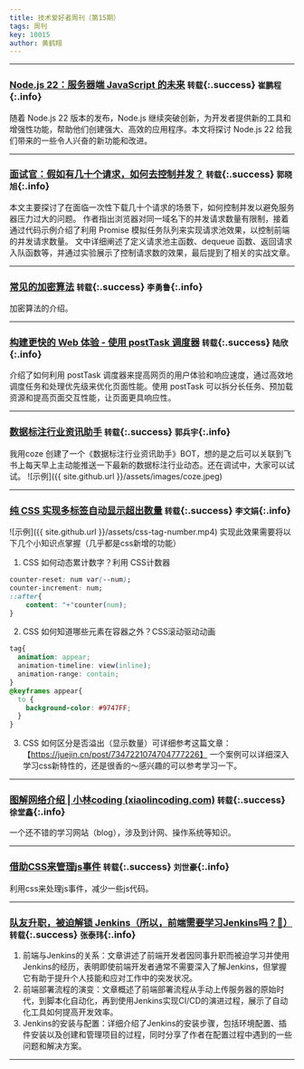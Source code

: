 ```yaml
---
title: 技术爱好者周刊（第15期）
tags: 周刊
key: 10015
author: 黄鹤翔
---
```


---

### [Node.js 22：服务器端 JavaScript 的未来](https://mp.weixin.qq.com/s/CB5a5SEM3umMDF2MpugIvw) `转载`{:.success} `崔鹏程`{:.info}
随着 Node.js 22 版本的发布，Node.js 继续突破创新，为开发者提供新的工具和增强性功能，帮助他们创建强大、高效的应用程序。本文将探讨 Node.js 22 给我们带来的一些令人兴奋的新功能和改进。

---

### [面试官：假如有几十个请求，如何去控制并发？](https://juejin.cn/post/7356534347509645375) `转载`{:.success} `郭晓旭`{:.info}
本文主要探讨了在面临一次性下载几十个请求的场景下，如何控制并发以避免服务器压力过大的问题。
作者指出浏览器对同一域名下的并发请求数量有限制，接着通过代码示例介绍了利用 Promise 模拟任务队列来实现请求池效果，以控制前端的并发请求数量。
文中详细阐述了定义请求池主函数、dequeue 函数、返回请求入队函数等，并通过实验展示了控制请求数的效果，最后提到了相关的实战文章。

---

### [常见的加密算法](https://mp.weixin.qq.com/s/-BeqL0z92VkttFAFJtj03A) `转载`{:.success} `李勇鲁`{:.info}
加密算法的介绍。

---

### [构建更快的 Web 体验 - 使用 postTask 调度器](https://blog.csdn.net/xgangzai/article/details/140141454) `转载`{:.success} `陆欣`{:.info}
介绍了如何利用 postTask 调度器来提高网页的用户体验和响应速度，通过高效地调度任务和处理优先级来优化页面性能。使用 postTask 可以拆分长任务、预加载资源和提高页面交互性能，让页面更具响应性。

---

### [数据标注行业资讯助手](https://www.coze.cn/store/bot/7403553477521326121?bid=6dflpld0c5014&panel=1) `转载`{:.success} `郭兵宇`{:.info}
我用coze 创建了一个《数据标注行业资讯助手》BOT，想的是之后可以关联到飞书上每天早上主动能推送一下最新的数据标注行业动态。还在调试中，大家可以试试。
![示例]({{ site.github.url }}/assets/images/coze.jpeg)

---

### [纯 CSS 实现多标签自动显示超出数量](https://juejin.cn/post/7352785768094203913) `转载`{:.success} `李文娟`{:.info}
![示例]({{ site.github.url }}/assets/css-tag-number.mp4)
实现此效果需要将以下几个小知识点掌握（几乎都是css新增的功能）
1. CSS 如何动态累计数字？利用 CSS计数器
```css
counter-reset: num var(--num);
counter-increment: num;
::after{
	content: "+"counter(num);
}
```
2. CSS 如何知道哪些元素在容器之外？CSS滚动驱动动画
```css
tag{
  animation: appear;
  animation-timeline: view(inline);
  animation-range: contain;
}
@keyframes appear{
  to {
    background-color: #9747FF;
  }
}
```
3. CSS 如何区分是否溢出（显示数量）可详细参考这篇文章：【https://juejin.cn/post/7347221074704777226】
一个案例可以详细深入学习css新特性的，还是很香的～感兴趣的可以参考学习一下。

---

### [图解网络介绍 | 小林coding (xiaolincoding.com)](https://xiaolincoding.com/network/) `转载`{:.success} `徐堂鑫`{:.info}
一个还不错的学习网站（blog），涉及到计网、操作系统等知识。

---

### [借助CSS来管理js事件](https://juejin.cn/post/6844903856908812296) `转载`{:.success} `刘世豪`{:.info}
利用css来处理js事件，减少一些js代码。

---

### [队友升职，被迫解锁 Jenkins（所以，前端需要学习Jenkins吗？🤔）](https://juejin.cn/post/7349561234931515433) `转载`{:.success} `张泰玮`{:.info}
1. 前端与Jenkins的关系：文章讲述了前端开发者因同事升职而被迫学习并使用Jenkins的经历，表明即使前端开发者通常不需要深入了解Jenkins，但掌握它有助于提升个人技能和应对工作中的突发状况。
2. 前端部署流程的演变：文章概述了前端部署流程从手动上传服务器的原始时代，到脚本化自动化，再到使用Jenkins实现CI/CD的演进过程，展示了自动化工具如何提高开发效率。
3. Jenkins的安装与配置：详细介绍了Jenkins的安装步骤，包括环境配置、插件安装以及创建和管理项目的过程，同时分享了作者在配置过程中遇到的一些问题和解决方案。

---







